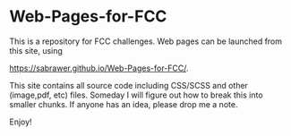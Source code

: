 # Web-Pages-for-FCC

This is a repository for FCC challenges. Web pages can be launched from this site, using


https://sabrawer.github.io/Web-Pages-for-FCC/<html file name>.


This site contains all source code including CSS/SCSS and other (image,pdf, etc) files. 
Someday I will figure out how to break this into smaller chunks. 
If anyone has an idea, please drop me a note.

Enjoy!
